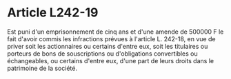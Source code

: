 # Article L242-19

Est puni d'un emprisonnement de cinq ans et d'une amende de 500000 F le fait d'avoir commis les infractions prévues à l'article L. 242-18, en vue de priver soit les actionnaires ou certains d'entre eux, soit les titulaires ou porteurs de bons de souscriptions ou d'obligations convertibles ou échangeables, ou certains d'entre eux, d'une part de leurs droits dans le patrimoine de la société.